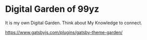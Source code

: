 # Digital Garden of 99yz

It is my own Digital Garden.
Think about My Knowledge to connect.

https://www.gatsbyjs.com/plugins/gatsby-theme-garden/

